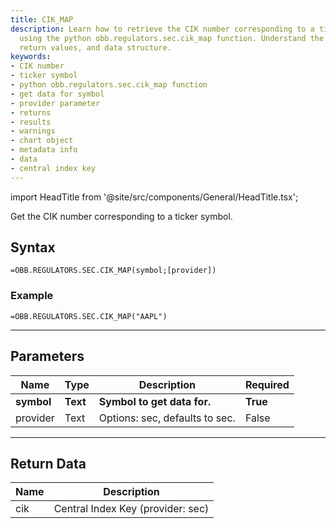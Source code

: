```yaml
---
title: CIK_MAP
description: Learn how to retrieve the CIK number corresponding to a ticker symbol
  using the python obb.regulators.sec.cik_map function. Understand the available parameters,
  return values, and data structure.
keywords: 
- CIK number
- ticker symbol
- python obb.regulators.sec.cik_map function
- get data for symbol
- provider parameter
- returns
- results
- warnings
- chart object
- metadata info
- data
- central index key
---
```


<!-- markdownlint-disable MD033 -->
import HeadTitle from '@site/src/components/General/HeadTitle.tsx';

<HeadTitle title="REGULATORS.SEC.CIK_MAP | OpenBB Add-in for Excel Docs" />

Get the CIK number corresponding to a ticker symbol.

## Syntax

```excel wordwrap
=OBB.REGULATORS.SEC.CIK_MAP(symbol;[provider])
```

### Example

```excel wordwrap
=OBB.REGULATORS.SEC.CIK_MAP("AAPL")
```

---

## Parameters

| Name | Type | Description | Required |
| ---- | ---- | ----------- | -------- |
| **symbol** | **Text** | **Symbol to get data for.** | **True** |
| provider | Text | Options: sec, defaults to sec. | False |

---

## Return Data

| Name | Description |
| ---- | ----------- |
| cik | Central Index Key (provider: sec) |

